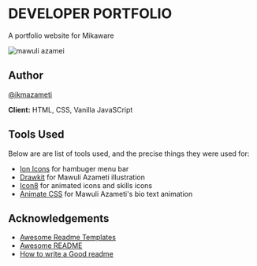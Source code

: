# DEVELOPER PORTFOLIO

A portfolio website for Mikaware

![mawuli azamei](https://avatars.githubusercontent.com/u/60759789?s=400&u=8124c40e8fd27b456f85c61fb05a62890cbd21d1&v=4)

## Author

[@ikmazameti](https://twitter.com/me_bigwig)

 



**Client:** HTML, CSS, Vanilla JavaSCript

## Tools Used

Below are are list of tools used, and the precise things they were used for:

- [Ion Icons](https://ionic.io/ionicons) for hambuger menu bar
- [Drawkit](https://www.drawkit.io/) for Mawuli Azameti illustration
- [Icon8](https://icons8.com/) for animated icons and skills icons
- [Animate CSS](https://animate.style/) for Mawuli Azameti's bio text animation

## Acknowledgements

- [Awesome Readme Templates](https://awesomeopensource.com/project/elangosundar/awesome-README-templates)
- [Awesome README](https://github.com/matiassingers/awesome-readme)
- [How to write a Good readme](https://bulldogjob.com/news/449-how-to-write-a-good-readme-for-your-github-project)
